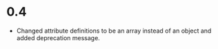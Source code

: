 # 0.4

- Changed attribute definitions to be an array instead of an object and added deprecation message. 
